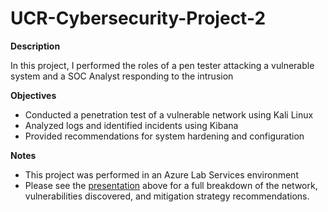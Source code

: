 # UCR-Cybersecurity-Project-2

**Description**

In this project, I performed the roles of a pen tester attacking a vulnerable system and a SOC Analyst responding to the intrusion

**Objectives**

- Conducted a penetration test of a vulnerable network using Kali Linux
- Analyzed logs and identified incidents using Kibana
- Provided recommendations for system hardening and configuration

**Notes**

- This project was performed in an Azure Lab Services environment
- Please see the [presentation](https://github.com/ynottruly/UCR-Cybersecurity-Project-2/blob/main/Project%202.pdf) above for a full breakdown of the network, vulnerabilities discovered, and mitigation strategy recommendations.
